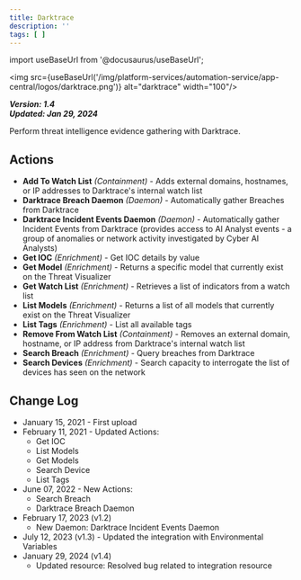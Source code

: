 ```yaml
---
title: Darktrace
description: ''
tags: [ ]
---
```

import useBaseUrl from '@docusaurus/useBaseUrl';

<img src={useBaseUrl('/img/platform-services/automation-service/app-central/logos/darktrace.png')} alt="darktrace" width="100"/>

***Version: 1.4  
Updated: Jan 29, 2024***

Perform threat intelligence evidence gathering with Darktrace.

## Actions

* **Add To Watch List** *(Containment)* - Adds external domains, hostnames, or IP addresses to Darktrace's internal
  watch list
* **Darktrace Breach Daemon** *(Daemon)* - Automatically gather Breaches from Darktrace
* **Darktrace Incident Events Daemon** *(Daemon)* - Automatically gather Incident Events from Darktrace (provides access
  to AI Analyst events - a group of anomalies or network activity investigated by Cyber AI Analysts)
* **Get IOC** *(Enrichment)* - Get IOC details by value
* **Get Model** *(Enrichment)* - Returns a specific model that currently exist on the Threat Visualizer
* **Get Watch List** *(Enrichment)* - Retrieves a list of indicators from a watch list
* **List Models** *(Enrichment)* - Returns a list of all models that currently exist on the Threat Visualizer
* **List Tags** *(Enrichment)* - List all available tags
* **Remove From Watch List** *(Containment)* - Removes an external domain, hostname, or IP address from Darktrace's
  internal watch list
* **Search Breach** *(Enrichment)* - Query breaches from Darktrace
* **Search Devices** *(Enrichment)* - Search capacity to interrogate the list of devices has seen on the network

## Change Log

* January 15, 2021 - First upload
* February 11, 2021 - Updated Actions:
    + Get IOC
    + List Models
    + Get Models
    + Search Device
    + List Tags
* June 07, 2022 - New Actions:
    + Search Breach
    + Darktrace Breach Daemon
* February 17, 2023 (v1.2)
    + New Daemon: Darktrace Incident Events Daemon
* July 12, 2023 (v1.3) - Updated the integration with Environmental Variables
* January 29, 2024 (v1.4)
    + Updated resource: Resolved bug related to integration resource
